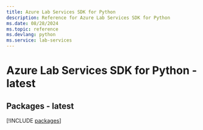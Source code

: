 ```yaml
---
title: Azure Lab Services SDK for Python
description: Reference for Azure Lab Services SDK for Python
ms.date: 08/28/2024
ms.topic: reference
ms.devlang: python
ms.service: lab-services
---
```

# Azure Lab Services SDK for Python - latest
## Packages - latest
[!INCLUDE [packages](lab-services-index.md)]